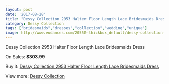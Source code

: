 ```yaml
---
layout: post
date: '2017-08-28'
title: "Dessy Collection 2953 Halter Floor Length Lace Bridesmaids Dress"
category: Dessy Collection
tags: ["bridesmaids","dresses","collection","wedding","unique"]
image: http://www.eudances.com/20550-thickbox_default/dessy-collection-2953-halter-floor-length-lace-bridesmaids-dress.jpg
---
```

Dessy Collection 2953 Halter Floor Length Lace Bridesmaids Dress

On Sales: **$303.99**
<a href="https://www.eudances.com/en/dessy-collection/6177-dessy-collection-2953-halter-floor-length-lace-bridesmaids-dress.html"><amp-img layout="responsive" width="600" height="600" src="//www.eudances.com/20550-thickbox_default/dessy-collection-2953-halter-floor-length-lace-bridesmaids-dress.jpg" alt="Dessy Collection 2953 Halter Floor Length Lace Bridesmaids Dress 0" /></a>
<a href="https://www.eudances.com/en/dessy-collection/6177-dessy-collection-2953-halter-floor-length-lace-bridesmaids-dress.html"><amp-img layout="responsive" width="600" height="600" src="//www.eudances.com/20551-thickbox_default/dessy-collection-2953-halter-floor-length-lace-bridesmaids-dress.jpg" alt="Dessy Collection 2953 Halter Floor Length Lace Bridesmaids Dress 1" /></a>

Buy it: [Dessy Collection 2953 Halter Floor Length Lace Bridesmaids Dress](https://www.eudances.com/en/dessy-collection/6177-dessy-collection-2953-halter-floor-length-lace-bridesmaids-dress.html "Dessy Collection 2953 Halter Floor Length Lace Bridesmaids Dress")

View more: [Dessy Collection](https://www.eudances.com/en/60-Dessy-Collection "Dessy Collection")